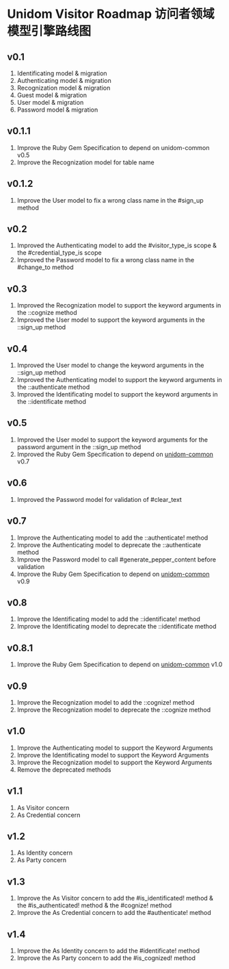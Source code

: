 # Unidom Visitor Roadmap 访问者领域模型引擎路线图

## v0.1
1. Identificating model & migration
2. Authenticating model & migration
3. Recognization model & migration
4. Guest model & migration
5. User model & migration
6. Password model & migration

## v0.1.1
1. Improve the Ruby Gem Specification to depend on unidom-common v0.5
2. Improve the Recognization model for table name

## v0.1.2
1. Improve the User model to fix a wrong class name in the #sign_up method

## v0.2
1. Improved the Authenticating model to add the #visitor_type_is scope & the #credential_type_is scope
2. Improved the Password model to fix a wrong class name in the #change_to method

## v0.3
1. Improved the Recognization model to support the keyword arguments in the ::cognize method
2. Improved the User model to support the keyword arguments in the ::sign_up method

## v0.4
1. Improved the User model to change the keyword arguments in the ::sign_up method
2. Improved the Authenticating model to support the keyword arguments in the ::authenticate method
3. Improved the Identificating model to support the keyword arguments in the ::identificate method

## v0.5
1. Improved the User model to support the keyword arguments for the password argument in the ::sign_up method
2. Improved the Ruby Gem Specification to depend on [unidom-common](https://github.com/topbitdu/unidom-common) v0.7

## v0.6
1. Improved the Password model for validation of #clear_text

## v0.7
1. Improve the Authenticating model to add the ::authenticate! method
2. Improve the Authenticating model to deprecate the ::authenticate method
3. Improve the Password model to call #generate_pepper_content before validation
4. Improve the Ruby Gem Specification to depend on [unidom-common](https://github.com/topbitdu/unidom-common) v0.9

## v0.8
1. Improve the Identificating model to add the ::identificate! method
2. Improve the Identificating model to deprecate the ::identificate method

## v0.8.1
1. Improve the Ruby Gem Specification to depend on [unidom-common](https://github.com/topbitdu/unidom-common) v1.0

## v0.9
1. Improve the Recognization model to add the ::cognize! method
2. Improve the Recognization model to deprecate the ::cognize method

## v1.0
1. Improve the Authenticating model to support the Keyword Arguments
2. Improve the Identificating model to support the Keyword Arguments
3. Improve the Recognization model to support the Keyword Arguments
4. Remove the deprecated methods

## v1.1
1. As Visitor concern
2. As Credential concern

## v1.2
1. As Identity concern
2. As Party concern

## v1.3
1. Improve the As Visitor concern to add the #is_identificated! method & the #is_authenticated! method & the #cognize! method
2. Improve the As Credential concern to add the #authenticate! method

## v1.4
1. Improve the As Identity concern to add the #identificate! method
2. Improve the As Party concern to add the #is_cognized! method
